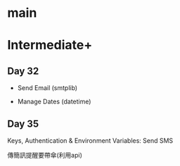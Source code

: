 # main

# Intermediate+

## Day 32

* Send Email (smtplib) 

* Manage Dates (datetime)

## Day 35 

Keys, Authentication & Environment Variables: Send SMS

傳簡訊提醒要帶傘(利用api)
